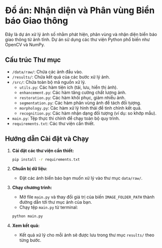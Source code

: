 # Đồ án: Nhận diện và Phân vùng Biển báo Giao thông

Đây là dự án xử lý ảnh số nhằm phát hiện, phân vùng và nhận diện biển báo giao thông từ ảnh tĩnh. Dự án sử dụng các thư viện Python phổ biến như OpenCV và NumPy.

## Cấu trúc Thư mục

-   `/data/raw/`: Chứa các ảnh đầu vào.
-   `/results/`: Chứa kết quả của các bước xử lý ảnh.
-   `/src/`: Chứa toàn bộ mã nguồn xử lý.
    -   `utils.py`: Các hàm tiện ích (tải, lưu, hiển thị ảnh).
    -   `enhancement.py`: Các hàm tăng cường chất lượng ảnh.
    -   `restoration.py`: Các hàm khôi phục, giảm nhiễu ảnh.
    -   `segmentation.py`: Các hàm phân vùng ảnh để tách đối tượng.
    -   `morphology.py`: Các hàm xử lý hình thái để tinh chỉnh kết quả.
    -   `recognition.py`: Các hàm nhận dạng đối tượng (ví dụ: so khớp mẫu).
-   `main.py`: Tệp thực thi chính để chạy toàn bộ quy trình.
-   `requirements.txt`: Các thư viện cần thiết.

## Hướng dẫn Cài đặt và Chạy

1.  **Cài đặt các thư viện cần thiết:**
    ```bash
    pip install -r requirements.txt
    ```

2.  **Chuẩn bị dữ liệu:**
    -   Đặt các ảnh biển báo bạn muốn xử lý vào thư mục `data/raw/`.

3.  **Chạy chương trình:**
    -   Mở file `main.py` và thay đổi giá trị của biến `IMAGE_FOLDER_PATH` thành đường dẫn tới thư mục ảnh của bạn.
    -   Chạy tệp `main.py` từ terminal:
    ```bash
    python main.py
    ```

4.  **Xem kết quả:**
    -   Kết quả xử lý cho mỗi ảnh sẽ được lưu trong thư mục `results/` theo từng bước.
